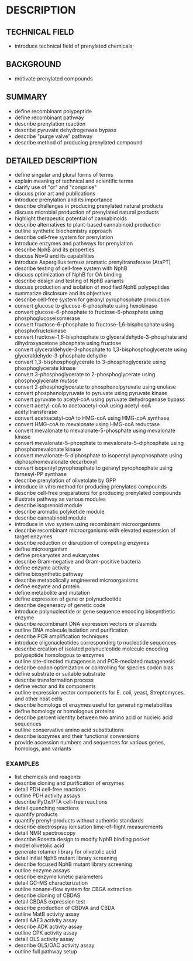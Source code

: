 # DESCRIPTION

## TECHNICAL FIELD

- introduce technical field of prenylated chemicals

## BACKGROUND

- motivate prenylated compounds

## SUMMARY

- define recombinant polypeptide
- define recombinant pathway
- describe prenylation reaction
- describe pyruvate dehydrogenase bypass
- describe "purge valve" pathway
- describe method of producing prenylated compound

## DETAILED DESCRIPTION

- define singular and plural forms of terms
- explain meaning of technical and scientific terms
- clarify use of "or" and "comprise"
- discuss prior art and publications
- introduce prenylation and its importance
- describe challenges in producing prenylated natural products
- discuss microbial production of prenylated natural products
- highlight therapeutic potential of cannabinoids
- describe alternatives to plant-based cannabinoid production
- outline synthetic biochemistry approach
- describe cell-free system for prenylation
- introduce enzymes and pathways for prenylation
- describe NphB and its properties
- discuss NovQ and its capabilities
- introduce Aspergillus terreus aromatic prenyltransferase (AtaPT)
- describe testing of cell-free system with NphB
- discuss optimization of NphB for OA binding
- describe design and testing of NphB variants
- discuss production and isolation of modified NphB polypeptides
- summarize disclosure and its objectives
- describe cell-free system for geranyl pyrophosphate production
- convert glucose to glucose-6-phosphate using hexokinase
- convert glucose-6-phosphate to fructose-6-phosphate using phosphoglucoseisomerase
- convert fructose-6-phosphate to fructose-1,6-bisphosphate using phosphofructokinase
- convert fructose-1,6-bisphosphate to glyceraldehyde-3-phosphate and dihydroxyacetone phosphate using fructose
- convert glyceraldehyde-3-phosphate to 1,3-bisphosphoglycerate using glyceraldehyde-3-phosphate dehydro
- convert 1,3-bisphosphoglycerate to 3-phosphoglycerate using phosphoglycerate kinase
- convert 3-phosphoglycerate to 2-phosphoglycerate using phosphoglycerate mutase
- convert 2-phosphoglycerate to phosphenolpyruvate using enolase
- convert phosphenolpyruvate to pyruvate using pyruvate kinase
- convert pyruvate to acetyl-coA using pyruvate dehydrogenase bypass
- convert acetyl-coA to acetoacetyl-coA using acetyl-coA acetyltransferase
- convert acetoacetyl-coA to HMG-coA using HMG-coA synthase
- convert HMG-coA to mevalonate using HMG-coA reductase
- convert mevalonate to mevalonate-5-phosphate using mevalonate kinase
- convert mevalonate-5-phosphate to mevalonate-5-diphosphate using phosphomevalonate kinase
- convert mevalonate-5-diphosphate to isopentyl pyrophosphate using diphosphomevalonate decarboxyl
- convert isopentyl pyrophosphate to geranyl pyrophosphate using farnesyl-PP synthase
- describe prenylation of olivetolate by GPP
- introduce in vitro method for producing prenylated compounds
- describe cell-free preparations for producing prenylated compounds
- illustrate pathway as various modules
- describe isoprenoid module
- describe aromatic polyketide module
- describe cannabinoid module
- introduce in vivo system using recombinant microorganisms
- describe recombinant microorganisms with elevated expression of target enzymes
- describe reduction or disruption of competing enzymes
- define microorganism
- define prokaryotes and eukaryotes
- describe Gram-negative and Gram-positive bacteria
- define enzyme activity
- define biosynthetic pathway
- describe metabolically engineered microorganisms
- define enzyme and protein
- define metabolite and mutation
- define expression of gene or polynucleotide
- describe degeneracy of genetic code
- introduce polynucleotide or gene sequence encoding biosynthetic enzyme
- describe recombinant DNA expression vectors or plasmids
- outline DNA molecule isolation and purification
- describe PCR amplification techniques
- introduce oligonucleotides corresponding to nucleotide sequences
- describe creation of isolated polynucleotide molecule encoding polypeptide homologous to enzymes
- outline site-directed mutagenesis and PCR-mediated mutagenesis
- describe codon optimization or controlling for species codon bias
- define substrate or suitable substrate
- describe transformation process
- define vector and its components
- outline expression vector components for E. coli, yeast, Streptomyces, and other host cells
- describe homologs of enzymes useful for generating metabolites
- define homology or homologous proteins
- describe percent identity between two amino acid or nucleic acid sequences
- outline conservative amino acid substitutions
- describe isozymes and their functional conversions
- provide accession numbers and sequences for various genes, homologs, and variants

### EXAMPLES

- list chemicals and reagents
- describe cloning and purification of enzymes
- detail PDH cell-free reactions
- outline PDH activity assays
- describe PyOx/PTA cell-free reactions
- detail quenching reactions
- quantify products
- quantify prenyl-products without authentic standards
- describe electrospray ionisation time-of-flight measurements
- detail NMR spectroscopy
- describe Rosetta design to modify NphB binding pocket
- model olivetolic acid
- generate rotamer library for olivetolic acid
- detail initial NphB mutant library screening
- describe focused NphB mutant library screening
- outline enzyme assays
- describe enzyme kinetic parameters
- detail GC-MS characterization
- outline nonane-flow system for CBGA extraction
- describe cloning of CBDAS
- detail CBDAS expression test
- describe production of CBDVA and CBDA
- outline MatB activity assay
- detail AAE3 activity assay
- describe ADK activity assay
- outline CPK activity assay
- detail OLS activity assay
- describe OLS/OAC activity assay
- outline full pathway setup

